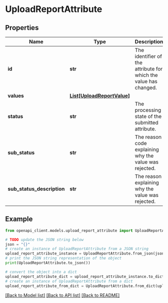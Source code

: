 # UploadReportAttribute


## Properties

Name | Type | Description | Notes
------------ | ------------- | ------------- | -------------
**id** | **str** | The identifier of the attribute for which the value has changed. | 
**values** | [**List[UploadReportValue]**](UploadReportValue.md) |  | 
**status** | **str** | The processing state of the submitted attribute. | 
**sub_status** | **str** | The reason code explaining why the value was rejected. | [optional] 
**sub_status_description** | **str** | The reason explaining why the value was rejected. | [optional] 

## Example

```python
from openapi_client.models.upload_report_attribute import UploadReportAttribute

# TODO update the JSON string below
json = "{}"
# create an instance of UploadReportAttribute from a JSON string
upload_report_attribute_instance = UploadReportAttribute.from_json(json)
# print the JSON string representation of the object
print(UploadReportAttribute.to_json())

# convert the object into a dict
upload_report_attribute_dict = upload_report_attribute_instance.to_dict()
# create an instance of UploadReportAttribute from a dict
upload_report_attribute_from_dict = UploadReportAttribute.from_dict(upload_report_attribute_dict)
```
[[Back to Model list]](../README.md#documentation-for-models) [[Back to API list]](../README.md#documentation-for-api-endpoints) [[Back to README]](../README.md)



